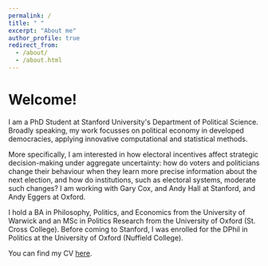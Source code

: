```yaml
---
permalink: /
title: " "
excerpt: "About me"
author_profile: true
redirect_from: 
  - /about/
  - /about.html
---
```


# Welcome!

I am a PhD Student at Stanford University's Department of Political Science. Broadly speaking, my work focusses on political economy in developed democracies, applying innovative computational and statistical methods. 

More specifically, I am interested in how electoral incentives affect strategic decision-making under aggregate uncertainty: how do voters and politicians change their behaviour when they learn more precise information about the next election, and how do institutions, such as electoral systems, moderate such changes? I am working with Gary Cox, and Andy Hall at Stanford, and Andy Eggers at Oxford.

I hold a BA in Philosophy, Politics, and Economics from the University of Warwick and an MSc in Politics Research from the University of Oxford (St. Cross College). Before coming to Stanford, I was enrolled for the DPhil in Politics at the University of Oxford (Nuffield College).

You can find my CV [here](https://tobiasnowacki.github.io/files/CV_tobias_nowacki.pdf).
